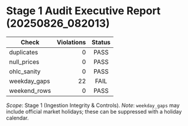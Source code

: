 # Stage 1 Audit  Executive Report (20250826_082013)

| Check | Violations | Status |
|---|---:|:---:|
| duplicates | 0 | PASS |
| null_prices | 0 | PASS |
| ohlc_sanity | 0 | PASS |
| weekday_gaps | 22 | FAIL |
| weekend_rows | 0 | PASS |

_Scope_: Stage 1 (Ingestion Integrity & Controls).  _Note_: `weekday_gaps` may include official market holidays; these can be suppressed with a holiday calendar.
